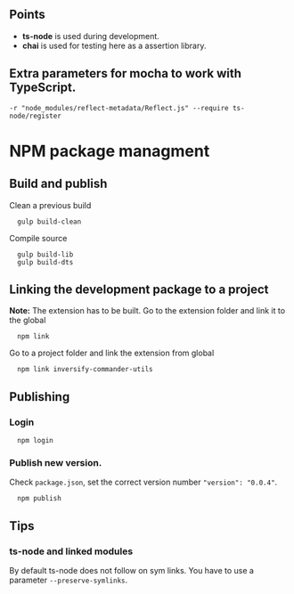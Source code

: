 ## Points
* **ts-node** is used during development.
* **chai** is used for testing here as a assertion library.

## Extra parameters for mocha to work with TypeScript.
```
-r "node_modules/reflect-metadata/Reflect.js" --require ts-node/register
```

# NPM package managment

## Build and publish
Clean a previous build
```
  gulp build-clean
```
Compile source
```
  gulp build-lib
  gulp build-dts
```

## Linking the development package to a project
**Note:** The extension has to be built. 
Go to the extension folder and link it to the global
```
  npm link
```
Go to a project folder and link the extension from global
```
  npm link inversify-commander-utils
```

## Publishing
### Login
```
  npm login
```
### Publish new version.
Check ```package.json```, set the correct version number ```"version": "0.0.4"```.
```
  npm publish
```

## Tips
### ts-node and linked modules
By default ts-node does not follow on sym links. You have to use a parameter ```--preserve-symlinks```.
